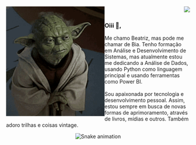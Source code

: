 <div>
<img align="left" alt="Yoda-gif" height="300" width="270" src="https://github.com/britobeatriz/britobeatriz/blob/main/yoda-mestre.gif">
<div>
  <p align="right">
    <a href="https://www.linkedin.com/in/beatriz-de-brito-lima/" target="_blank"><img src="https://img.shields.io/badge/-LinkedIn-%230077B5?style=for-the-badge&logo=linkedin&logoColor=white" target="_blank"></a>
</div>

### Oiii 👋,<br>
Me chamo Beatriz, mas pode me chamar de Bia. Tenho formação em Análise e Desenvolvimento de Sistemas, mas atualmente estou me dedicando a Análise de Dados, usando Python como linguagem principal e usando ferramentas como Power BI.<br>
<br>
Sou apaixonada por tecnologia e desenvolvimento pessoal. Assim, estou sempre em busca de novas formas de aprimoramento, através de livros, mídias e outros. Também adoro trilhas e coisas vintage.
</div>

<div align="center">

![Snake animation](https://github.com/britobeatriz/britobeatriz/blob/output/github-contribution-grid-snake.svg)

</div>
